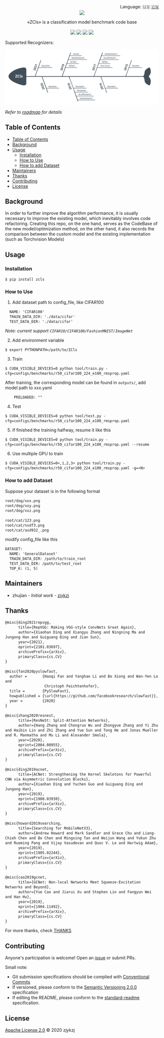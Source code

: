 <div align="right">
  Language:
    🇺🇸
  <a title="Chinese" href="./README.zh-CN.md">🇨🇳</a>
</div>

 <div align="center"><a title="" href="git@github.com:ZJCV/ZCls.git"><img align="center" src="./imgs/ZCls.png"></a></div>

<p align="center">
  «ZCls» is a classification model benchmark code base
<br>
<br>
  <a href="https://github.com/RichardLitt/standard-readme"><img src="https://img.shields.io/badge/standard--readme-OK-green.svg?style=flat-square"></a>
  <a href="https://conventionalcommits.org"><img src="https://img.shields.io/badge/Conventional%20Commits-1.0.0-yellow.svg"></a>
  <a href="http://commitizen.github.io/cz-cli/"><img src="https://img.shields.io/badge/commitizen-friendly-brightgreen.svg"></a>
  <a href="https://pypi.org/project/zcls/"><img src="https://img.shields.io/badge/PYPI-zcls-brightgreen"></a>
</p>

Supported Recognizers:

<p align="center">
<img align="center" src="./imgs/roadmap.svg">
</p>

*Refer to [roadmap](./docs/roadmap.md) for details*

## Table of Contents

- [Table of Contents](#table-of-contents)
- [Background](#background)
- [Usage](#usage)
  - [Installation](#installation)
  - [How to Use](#how-to-use)
  - [How to add Dataset](#how-to-add-dataset)
- [Maintainers](#maintainers)
- [Thanks](#thanks)
- [Contributing](#contributing)
- [License](#license)

## Background

In order to further improve the algorithm performance, it is usually necessary to improve the existing model, which
inevitably involves code refactoring. Creating this repo, on the one hand, serves as the CodeBase of the new
model/optimization method, on the other hand, it also records the comparison between the custom model and the existing
implementation (such as Torchvision Models)

## Usage

### Installation

```
$ pip install zcls
```

### How to Use

1. Add dataset path to config_file, like CIFAR100

```
  NAME: 'CIFAR100'
  TRAIN_DATA_DIR: './data/cifar'
  TEST_DATA_DIR: './data/cifar'
```

*Note: current support `CIFAR10/CIFAR100/FashionMNIST/ImageNet`*

2. Add environment variable

```
$ export PYTHONPATH=/path/to/ZCls
```

3. Train

```
$ CUDA_VISIBLE_DEVICES=0 python tool/train.py -cfg=configs/benchmarks/r50_cifar100_224_e100_rmsprop.yaml
```

After training, the corresponding model can be found in `outputs/`, add model path to xxx.yaml

```
    PRELOADED: ""
```

4. Test

```
$ CUDA_VISIBLE_DEVICES=0 python tool/test.py -cfg=configs/benchmarks/r50_cifar100_224_e100_rmsprop.yaml
```

5. If finished the training halfway, resume it like this

```
$ CUDA_VISIBLE_DEVICES=0 python tool/train.py -cfg=configs/benchmarks/r50_cifar100_224_e100_rmsprop.yaml --resume
```

6. Use multiple GPU to train

```
$ CUDA_VISIBLE_DEVICES=0<,1,2,3> python tool/train.py -cfg=configs/benchmarks/r50_cifar100_224_e100_rmsprop.yaml -g=<N>
```

### How to add Dataset

Suppose your dataset is in the following format

```
root/dog/xxx.png
root/dog/xxy.png
root/dog/xxz.png

root/cat/123.png
root/cat/nsdf3.png
root/cat/asd932_.png
```

modify config_file like this

```
DATASET:
  NAME: 'GeneralDataset'
  TRAIN_DATA_DIR: /path/to/train_root
  TEST_DATA_DIR: /path/to/test_root
  TOP_K: (1, 5)
```

## Maintainers

* zhujian - *Initial work* - [zjykzj](https://github.com/zjykzj)

## Thanks

```
@misc{ding2021repvgg,
      title={RepVGG: Making VGG-style ConvNets Great Again}, 
      author={Xiaohan Ding and Xiangyu Zhang and Ningning Ma and Jungong Han and Guiguang Ding and Jian Sun},
      year={2021},
      eprint={2101.03697},
      archivePrefix={arXiv},
      primaryClass={cs.CV}
}

@misc{fan2020pyslowfast,
  author =       {Haoqi Fan and Yanghao Li and Bo Xiong and Wan-Yen Lo and
                  Christoph Feichtenhofer},
  title =        {PySlowFast},
  howpublished = {\url{https://github.com/facebookresearch/slowfast}},
  year =         {2020}
}

@misc{zhang2020resnest,
      title={ResNeSt: Split-Attention Networks}, 
      author={Hang Zhang and Chongruo Wu and Zhongyue Zhang and Yi Zhu and Haibin Lin and Zhi Zhang and Yue Sun and Tong He and Jonas Mueller and R. Manmatha and Mu Li and Alexander Smola},
      year={2020},
      eprint={2004.08955},
      archivePrefix={arXiv},
      primaryClass={cs.CV}
}

@misc{ding2019acnet,
      title={ACNet: Strengthening the Kernel Skeletons for Powerful CNN via Asymmetric Convolution Blocks}, 
      author={Xiaohan Ding and Yuchen Guo and Guiguang Ding and Jungong Han},
      year={2019},
      eprint={1908.03930},
      archivePrefix={arXiv},
      primaryClass={cs.CV}
}

@misc{howard2019searching,
      title={Searching for MobileNetV3}, 
      author={Andrew Howard and Mark Sandler and Grace Chu and Liang-Chieh Chen and Bo Chen and Mingxing Tan and Weijun Wang and Yukun Zhu and Ruoming Pang and Vijay Vasudevan and Quoc V. Le and Hartwig Adam},
      year={2019},
      eprint={1905.02244},
      archivePrefix={arXiv},
      primaryClass={cs.CV}
}

@misc{cao2019gcnet,
      title={GCNet: Non-local Networks Meet Squeeze-Excitation Networks and Beyond}, 
      author={Yue Cao and Jiarui Xu and Stephen Lin and Fangyun Wei and Han Hu},
      year={2019},
      eprint={1904.11492},
      archivePrefix={arXiv},
      primaryClass={cs.CV}
}
```

For more thanks, check [THANKS](./THANKS)

## Contributing

Anyone's participation is welcome! Open an [issue](https://github.com/ZJCV/ZCls/issues) or submit PRs.

Small note:

* Git submission specifications should be complied
  with [Conventional Commits](https://www.conventionalcommits.org/en/v1.0.0-beta.4/)
* If versioned, please conform to the [Semantic Versioning 2.0.0](https://semver.org) specification
* If editing the README, please conform to the [standard-readme](https://github.com/RichardLitt/standard-readme)
  specification.

## License

[Apache License 2.0](LICENSE) © 2020 zjykzj
